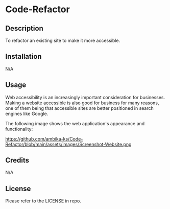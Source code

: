 # Code-Refactor

## Description
To refactor an existing site to make it more accessible.

## Installation
N/A

## Usage
Web accessibility is an increasingly important consideration for businesses. Making a website accessible is also good for business for many reasons, one of them being that accessible sites are better positioned in search engines like Google.

The following image shows the web application's appearance and functionality:
<!--![Screenshot-Not-Found](assets/images/Screenshot-website.png)-->

https://github.com/ambika-ks/Code-Refactor/blob/main/assets/images/Screenshot-Website.png


## Credits
N/A

## License
Please refer to the LICENSE in repo.
